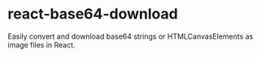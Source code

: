 # react-base64-download
Easily convert and download base64 strings or HTMLCanvasElements as image files in React.
